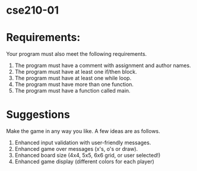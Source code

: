 # cse210-01
# Requirements:
Your program must also meet the following requirements.

1. The program must have a comment with assignment and author names.
1. The program must have at least one if/then block.
1. The program must have at least one while loop.
1. The program must have more than one function.
1. The program must have a function called main.

# Suggestions
Make the game in any way you like. A few ideas are as follows.

1. Enhanced input validation with user-friendly messages.
1. Enhanced game over messages (x's, o's or draw).
1. Enhanced board size (4x4, 5x5, 6x6 grid, or user selected!)
1. Enhanced game display (different colors for each player)